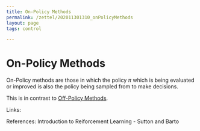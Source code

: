 ```yaml
---
title: On-Policy Methods
permalink: /zettel/202011301310_onPolicyMethods
layout: page
tags: control

---
```

# On-Policy Methods

On-Policy methods are those in which the policy $\pi$ which is being evaluated or improved is also the policy 
being sampled from to make decisions. 

This is in contrast to [Off-Policy Methods](202011301312_offPolicyMethods).

Links: 

References: Introduction to Reiforcement Learning - Sutton and Barto

